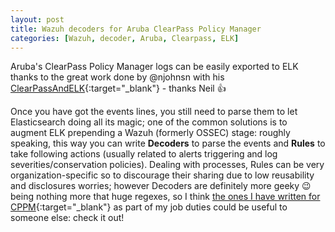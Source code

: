 ```yaml
---
layout: post
title: Wazuh decoders for Aruba ClearPass Policy Manager
categories: [Wazuh, decoder, Aruba, Clearpass, ELK]
---
```


Aruba's ClearPass Policy Manager logs can be easily exported to ELK thanks to the great work done by @njohnsn with his [ClearPassAndELK](https://github.com/njohnsn/ClearPassAndELK){:target="_blank"} - thanks Neil :+1:

Once you have got the events lines, you still need to parse them to let Elasticsearch doing all its magic; one of the common solutions is to augment ELK prepending a Wazuh (formerly OSSEC) stage: roughly speaking, this way you can write **Decoders** to parse the events and **Rules** to take following actions (usually related to alerts triggering and log severities/conservation policies). Dealing with processes, Rules can be very organization-specific so to discourage their sharing due to low reusability and disclosures worries; however Decoders are definitely more geeky :wink: being nothing more that huge regexes, so I think [the ones I have written for CPPM](https://github.com/baro77/CPPM2Wazuh/blob/main/clearpass.xml){:target="_blank"} as part of my job duties could be useful to someone else: check it out!
